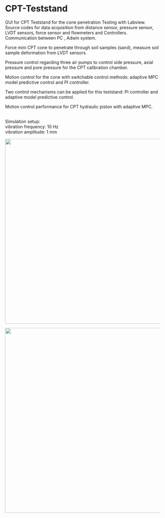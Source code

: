 # CPT-Teststand
GUI for CPT Teststand for the cone penetration Testing with Labview. Source codes for data acquisition from distance sensor, pressure sensor, LVDT sensors, force sensor and flowmeters and Controllers. Communication between PC , Adwin system. 

Force mini CPT cone to penetrate through soil samples (sand), measure soil sample deformation from LVDT sensors.

Pressure control regarding three air pumps to control side pressure, axial pressure and pore pressure for the CPT calibration chamber.

Motion control for the cone with switchable control methods: adaptive MPC model predictive control and PI controller.

Two control mechanisms can be applied for this teststand: PI controller and adaptive model predictive control.


Motion control performance for CPT hydraulic piston with adaptive MPC. 


<br/>
Simulation setup: <br/>
     vibration frequency: 10 Hz <br/>
     vibration amplitude: 1 mm 


<p align="center">
  <img src="https://user-images.githubusercontent.com/89796179/199206688-add67bc0-8f7b-427d-a930-76b3de3b0b57.png" width="600" />
  </p>

<p align="center">
  <img src="https://user-images.githubusercontent.com/89796179/199206693-4056337e-d6e6-48f7-b197-509d15f7e5df.png" width="600" />
  </p>
